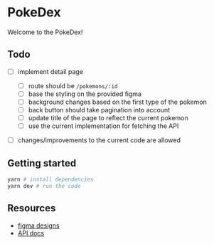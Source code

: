 # PokeDex

Welcome to the PokeDex!

## Todo

- [ ] implement detail page
  - [ ] route should be `/pokemons/:id`
  - [ ] base the styling on the provided figma
  - [ ] background changes based on the first type of the pokemon
  - [ ] back button should take pagination into account
  - [ ] update title of the page to reflect the current pokemon
  - [ ] use the current implementation for fetching the API
- [ ] changes/improvements to the current code are allowed


## Getting started

```bash
yarn # install dependencies
yarn dev # run the code
```


## Resources

- [figma designs](https://www.figma.com/file/CmDy6LO2KB1dDxPHxMFGFx/Pokedex)
- [API docs](https://pokeapi.co/)
